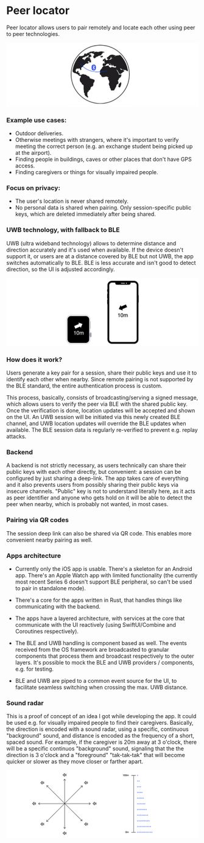 # Peer locator

Peer locator allows users to pair remotely and locate each other using peer to peer technologies.

![planet](img/planet.jpg)

### Example use cases:
- Outdoor deliveries.
- Otherwise meetings with strangers, where it's important to verify meeting the correct person (e.g. an exchange student being picked up at the airport).
- Finding people in buildings, caves or other places that don't have GPS access.
- Finding caregivers or things for visually impaired people.

### Focus on privacy: 
- The user's location is never shared remotely.
- No personal data is shared when pairing. Only session-specific public keys, which are deleted immediately after being shared.

### UWB technology, with fallback to BLE
UWB (ultra wideband technology) allows to determine distance and direction accurately and it's used when available. If the device doesn't support it, or users are at a distance covered by BLE but not UWB, the app switches automatically to BLE. BLE is less accurate and isn't good to detect direction, so the UI is adjusted accordingly.

![planet](img/devices.png)

### How does it work?
Users generate a key pair for a session, share their public keys and use it to identify each other when nearby. Since remote pairing is not supported by the BLE standard, the entire authentication process is custom.

This process, basically, consists of broadcasting/serving a signed message, which allows users to verify the peer via BLE with the shared public key. Once the verification is done, location updates will be accepted and shown on the UI. An UWB session will be initiated via this newly created BLE channel, and UWB location updates will override the BLE updates when available. The BLE session data is regularly re-verified to prevent e.g. replay attacks.

### Backend

A backend is not strictly necessary, as users technically can share their public keys with each other directly, but convenient: a session can be configured by just sharing a deep-link. The app takes care of everything and it also prevents users from possibly sharing their public keys via insecure channels. "Public" key is not to understand literally here, as it acts as peer identifier and anyone who gets hold on it will be able to detect the peer when nearby, which is probably not wanted, in most cases.

### Pairing via QR codes

The session deep link can also be shared via QR code. This enables more convenient nearby pairing as well.

### Apps architecture

- Currently only the iOS app is usable. There's a skeleton for an Android app. There's an Apple Watch app with limited functionality (the currently most recent Series 6 doesn't support BLE peripheral, so can't be used to pair in standalone mode).

- There's a core for the apps written in Rust, that handles things like communicating with the backend.

- The apps have a layered architecture, with services at the core that communicate with the UI reactively (using SwiftUI/Combine and Coroutines respectively).

- The BLE and UWB handling is component based as well. The events received from the OS framework are broadcasted to granular components that process them and broadcast respectively to the outer layers. It's possible to mock the BLE and UWB providers / components, e.g. for testing.

- BLE and UWB are piped to a common event source for the UI, to facilitate seamless switching when crossing the max. UWB distance.

### Sound radar

This is a proof of concept of an idea I got while developing the app. It could be used e.g. for visually impaired people to find their caregivers. Basically, the direction is encoded with a sound radar, using a specific, continuous "background" sound, and distance is encoded as the frequency of a short, spaced sound. For example, if the caregiver is 20m away at 3 o'clock, there will be a specific continuos "background" sound, signaling that the the direction is 3 o'clock and a "foreground" "tak-tak-tak" that will become quicker or slower as they move closer or farther apart.

![planet](img/sound.png)


